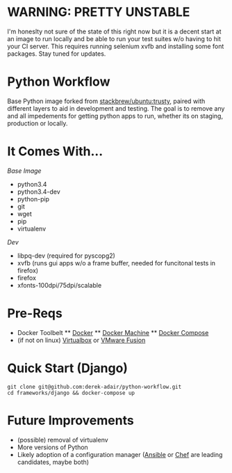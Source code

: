 WARNING: PRETTY UNSTABLE
========================
I'm honeslty not sure of the state of this right now but it is a decent start at an image to run locally and be able to run your test suites w/o having to hit your CI server.  This requires running selenium xvfb and installing some font packages.  Stay tuned for updates.

Python Workflow
==========

Base Python image forked from [stackbrew/ubuntu:trusty](https://hub.docker.com/r/stackbrew/ubuntu/), paired with different layers to aid in development and testing.  The goal is to remove any and all impedements for getting python apps to run, whether its on staging, production or locally.

It Comes With...
================

*Base Image*
* python3.4
* python3.4-dev
* python-pip
* git
* wget
* pip
* virtualenv

*Dev*
* libpq-dev (required for pyscopg2)
* xvfb (runs gui apps w/o a frame buffer, needed for funcitonal tests in firefox)
* firefox
* xfonts-100dpi/75dpi/scalable

Pre-Reqs
========
* Docker Toolbelt
** [Docker](https://docs.docker.com/installation/)
** [Docker Machine](https://docs.docker.com/machine/install-machine/)
** [Docker Compose](https://docs.docker.com/compose/install/)
* (if not on linux) [Virtualbox](https://www.virtualbox.org/wiki/Downloads) or [VMware Fusion](http://www.vmware.com/products/fusion)

Quick Start (Django)
====================
    git clone git@github.com:derek-adair/python-workflow.git
    cd frameworks/django && docker-compose up

Future Improvements
===================
* (possible) removal of virtualenv
* More versions of Python
* Likely adoption of a configuration manager ([Ansible](http://www.ansible.com/) or [Chef](https://www.chef.io/) are leading candidates, maybe both)
